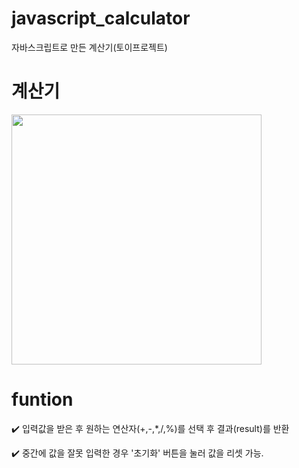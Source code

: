# javascript_calculator
자바스크립트로 만든 계산기(토이프로젝트)

# 계산기

<img src="https://user-images.githubusercontent.com/128016593/228517553-1c7c3355-adee-4ba2-9cac-70f87fa9a5a2.PNG" width="400">


# funtion
✔️ 입력값을 받은 후 원하는 연산자(+,-,*,/,%)를 선택 후 결과(result)를 반환

✔️ 중간에 값을 잘못 입력한 경우 '초기화' 버튼을 눌러 값을 리셋 가능.

